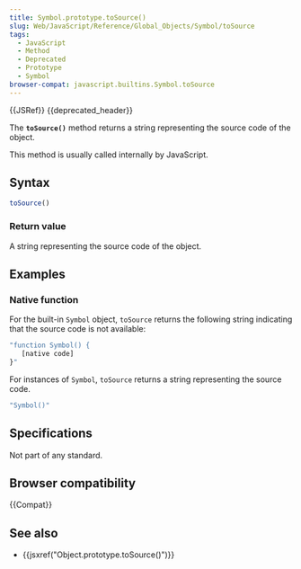 ```yaml
---
title: Symbol.prototype.toSource()
slug: Web/JavaScript/Reference/Global_Objects/Symbol/toSource
tags:
  - JavaScript
  - Method
  - Deprecated
  - Prototype
  - Symbol
browser-compat: javascript.builtins.Symbol.toSource
---
```

{{JSRef}} {{deprecated_header}}

The **`toSource()`** method returns a string representing the source code of the
object.

This method is usually called internally by JavaScript.

## Syntax

```js
toSource()
```

### Return value

A string representing the source code of the object.

## Examples

### Native function

For the built-in `Symbol` object, `toSource` returns the following string
indicating that the source code is not available:

```js
"function Symbol() {
   [native code]
}"
```

For instances of `Symbol`, `toSource` returns a string representing the source
code.

```js
"Symbol()"
```

## Specifications

Not part of any standard.

## Browser compatibility

{{Compat}}

## See also

- {{jsxref("Object.prototype.toSource()")}}

